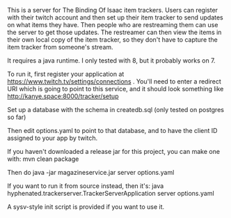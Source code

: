 This is a server for The Binding Of Isaac item trackers. Users can register with their twitch account and then set
up their item tracker to send updates on what items they have. Then people who are restreaming them can use the server
to get those updates. The restreamer can then view the items in their own local copy of the item tracker, so they don't
have to capture the item tracker from someone's stream.

It requires a java runtime. I only tested with 8, but it probably works on 7.

To run it, first register your application at https://www.twitch.tv/settings/connections .
You'll need to enter a redirect URI which is going to point to this service, and it should look something like http://kanye.space:8000/tracker/setup

Set up a database with the schema in createdb.sql (only tested on postgres so far)

Then edit options.yaml to point to that database, and to have the client ID assigned to your app by twitch.

If you haven't downloaded a release jar for this project, you can make one with: mvn clean package

Then do java -jar magazineservice.jar server options.yaml

If you want to run it from source instead, then it's: java hyphenated.trackerserver.TrackerServerApplication server options.yaml

A sysv-style init script is provided if you want to use it.


